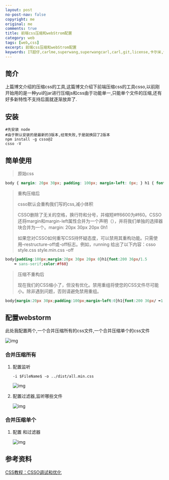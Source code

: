 ```yaml
---
layout: post
no-post-nav: false 
copyright: me
original: me
comments: true
title: 前端css压缩和webStrom配置
category: web
tags: [web,css]
excerpt: 前端css压缩和webStrom配置
keywords: IT超仔,carlme,superwang,superwangcarl,carl,git,license,卡尔米,web,css
---
```


## 简介

上篇博文介绍的压缩css的工具,这篇博文介绍下前端压缩css的工具csso,以前刚开始用的是一种yui的jar进行压缩js和css由于功能单一,只能单个文件的压缩,还有好多新特性不支持后面就逐渐放弃了.

## 安装

```shell
#先安装 node
#由于默认安装的是最新的3版本,经常失败,于是就换回了2版本
npm install -g csso@2
csso -V
```

## 简单使用

> 原始css

```css
body { margin: 20px 30px; padding: 100px; margin-left: 0px; } h1 { font: 200 36px / 1.5 sans-serif; } h1 { color: #ff6600; }
```

>  重构压缩后
>
>  csso默认会重构我们写的css,减小体积
>
>  CSSO删除了无关的空格，换行符和分号，并缩短#ff6600为#f60。CSSO还将margin和margin-left属性合并为一个声明（），并将我们单独的选择器块合并为一个。margin: 20px 30px 20px 0h1
>
>  如果您对CSSO如何重写CSS持怀疑态度，可以禁用其重构功能。只需使用–restructure-off或-off标志。例如，running 给出了以下内容：csso style.css style.min.css -off

```css
body{padding:100px;margin:20px 30px 20px 0}h1{font:200 36px/1.5
    ➥ sans-serif;color:#f60}
```

> 压缩不重构后
>
> 现在我们的CSS缩小了，但没有优化。禁用重组将使您的CSS文件尽可能小。除非遇到问题，否则请避免禁用重组。

```css
body{margin:20px 30px;padding:100px;margin-left:0}h1{font:200 36px/ ➥1.5 sans-serif}h1{color:#f60}
```

## 配置webstorm

此处我配置两个,一个合并压缩所有的css文件,一个合并压缩单个的css文件

![img]({{site.cdn}}assets/images/blog/2019/20190901232442.jpg)

### 合并压缩所有

1. 配置监听

   ```
   -i $FileName$ -o ../dist/all.min.css
   ```

   ![img]({{site.cdn}}assets/images/blog/2019/20190901232806.jpg)

2. 配置过滤器,监听哪些文件

   ![img]({{site.cdn}}assets/images/blog/2019/20190901232858.jpg)

### 合并压缩单个

1. 配置 和过滤器

   ![img]({{site.cdn}}assets/images/blog/2019/20190901233033.jpg)

## 参考资料

[CSS教程：CSSO调试和优化](https://www.simcf.cc/4093.html)